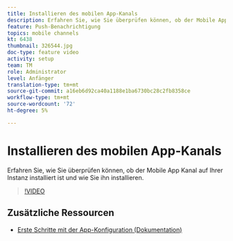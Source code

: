 ```yaml
---
title: Installieren des mobilen App-Kanals
description: Erfahren Sie, wie Sie überprüfen können, ob der Mobile App Kanal auf Ihrer Instanz installiert ist und wie Sie ihn installieren.
feature: Push-Benachrichtigung
topics: mobile channels
kt: 6438
thumbnail: 326544.jpg
doc-type: feature video
activity: setup
team: TM
role: Administrator
level: Anfänger
translation-type: tm+mt
source-git-commit: a16eb6d92ca40a1188e1ba6730bc28c2fb8358ce
workflow-type: tm+mt
source-wordcount: '72'
ht-degree: 5%

---
```



# Installieren des mobilen App-Kanals

Erfahren Sie, wie Sie überprüfen können, ob der Mobile App Kanal auf Ihrer Instanz installiert ist und wie Sie ihn installieren.

>[!VIDEO](https://video.tv.adobe.com/v/326544?quality=12)

## Zusätzliche Ressourcen

* [Erste Schritte mit der App-Konfiguration (Dokumentation)](https://experienceleague.adobe.com/docs/campaign-classic/using/sending-messages/sending-push-notifications/configure-the-mobile-app/get-started-app-config.html?lang=en#installing-package-ios)
